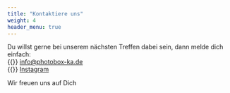 ```yaml
---
title: "Kontaktiere uns"
weight: 4
header_menu: true
---
```

Du willst gerne bei unserem nächsten Treffen dabei sein, dann melde dich einfach:\
{{<icon class="fa fa-envelope">}}&nbsp;[info@photobox-ka.de](mailto:info@photobox-ka.de)\
{{<icon class="fa fa-instagram">}}&nbsp;[Instagram](https://www.instagram.com/photobox.kit/)

Wir freuen uns auf Dich
